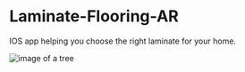 # Laminate-Flooring-AR

IOS app helping you choose the right laminate for your home.


![image of a tree](https://user-images.githubusercontent.com/32278714/111913069-bacc8a00-8a6c-11eb-8681-2e05d275736d.jpg)
